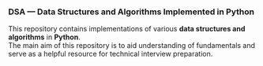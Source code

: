 ### DSA — Data Structures and Algorithms Implemented in Python

This repository contains implementations of various **data structures and algorithms** in **Python**.  
The main aim of this repository is to aid understanding of fundamentals and serve as a helpful resource for technical interview preparation.
